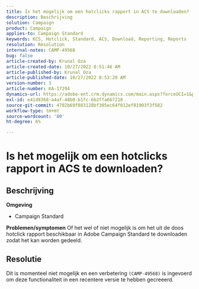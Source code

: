 ```yaml
---
title: Is het mogelijk om een hotclicks rapport in ACS te downloaden?
description: Beschrijving
solution: Campaign
product: Campaign
applies-to: Campaign Standard
keywords: KCS, Hotclick, Standard, ACS, Download, Reporting, Reports
resolution: Resolution
internal-notes: CAMP-49568
bug: false
article-created-by: Krunal Oza
article-created-date: 10/27/2022 8:51:46 AM
article-published-by: Krunal Oza
article-published-date: 10/27/2022 8:53:20 AM
version-number: 3
article-number: KA-17294
dynamics-url: https://adobe-ent.crm.dynamics.com/main.aspx?forceUCI=1&pagetype=entityrecord&etn=knowledgearticle&id=0ecd9090-d455-ed11-bba2-6045bd006c82
exl-id: e41d8368-a4af-48b0-b1fc-6b2ffa667218
source-git-commit: 4702b69f883128bf305ec64f012ef01903f3f582
workflow-type: tm+mt
source-wordcount: '80'
ht-degree: 6%

---
```


# Is het mogelijk om een hotclicks rapport in ACS te downloaden?

## Beschrijving

<b>Omgeving</b>
- Campaign Standard



<b>Problemen/symptomen</b>
Of het wel of niet mogelijk is om het uit de doos hotclick rapport beschikbaar in Adobe Campaign Standard te downloaden zodat het kan worden gedeeld.


## Resolutie


Dit is momenteel niet mogelijk en een verbetering `(CAMP-49568)` is ingevoerd om deze functionaliteit in een recentere versie te hebben gecreeerd.
